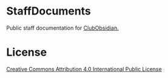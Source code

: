 # StaffDocuments
Public staff documentation for [ClubObsidian.](www.clubobsidian.com)


# License
[Creative Commons Attribution 4.0 International Public License](LICENSE.md)
